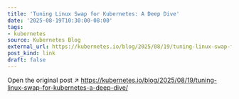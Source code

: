 ```yaml
---
title: 'Tuning Linux Swap for Kubernetes: A Deep Dive'
date: '2025-08-19T10:30:00-08:00'
tags:
- kubernetes
source: Kubernetes Blog
external_url: https://kubernetes.io/blog/2025/08/19/tuning-linux-swap-for-kubernetes-a-deep-dive/
post_kind: link
draft: false
---
```

Open the original post ↗ https://kubernetes.io/blog/2025/08/19/tuning-linux-swap-for-kubernetes-a-deep-dive/

